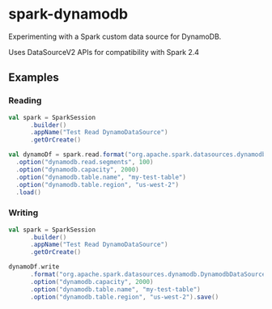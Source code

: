 # spark-dynamodb

Experimenting with a Spark custom data source for DynamoDB.

Uses DataSourceV2 APIs for compatibility with Spark 2.4

## Examples

### Reading
```scala
val spark = SparkSession
      .builder()
      .appName("Test Read DynamoDataSource")
      .getOrCreate()

val dynamoDf = spark.read.format("org.apache.spark.datasources.dynamodb.DynamodbDataSource")
  .option("dynamodb.read.segments", 100)
  .option("dynamodb.capacity", 2000)
  .option("dynamodb.table.name", "my-test-table")
  .option("dynamodb.table.region", "us-west-2")
  .load()
```

### Writing
```scala
val spark = SparkSession
      .builder()
      .appName("Test Read DynamoDataSource")
      .getOrCreate()

dynamoDf.write
      .format("org.apache.spark.datasources.dynamodb.DynamodbDataSource")
      .option("dynamodb.capacity", 2000)
      .option("dynamodb.table.name", "my-test-table")
      .option("dynamodb.table.region", "us-west-2").save()
```
